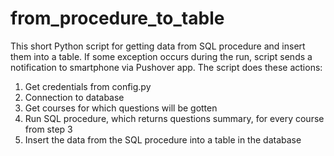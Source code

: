 # from_procedure_to_table

This short Python script for getting data from SQL procedure and insert them into a table. If some exception occurs during the run, script sends a notification to smartphone via Pushover app.
The script does these actions:
1) Get credentials from config.py
2) Connection to database
3) Get courses for which questions will be gotten
4) Run SQL procedure, which returns questions summary, for every course from step 3
5) Insert the data from the SQL procedure into a table in the database 
